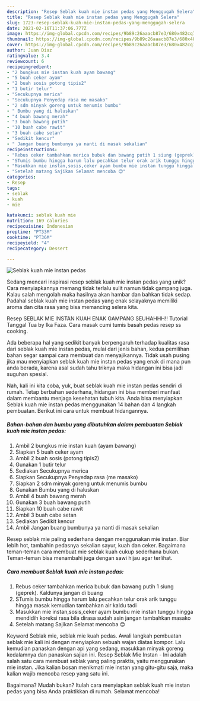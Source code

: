 ```yaml
---
description: "Resep Seblak kuah mie instan pedas yang Menggugah Selera"
title: "Resep Seblak kuah mie instan pedas yang Menggugah Selera"
slug: 1723-resep-seblak-kuah-mie-instan-pedas-yang-menggugah-selera
date: 2021-02-16T11:37:06.777Z
image: https://img-global.cpcdn.com/recipes/9b89c26aaacb87e3/680x482cq70/seblak-kuah-mie-instan-pedas-foto-resep-utama.jpg
thumbnail: https://img-global.cpcdn.com/recipes/9b89c26aaacb87e3/680x482cq70/seblak-kuah-mie-instan-pedas-foto-resep-utama.jpg
cover: https://img-global.cpcdn.com/recipes/9b89c26aaacb87e3/680x482cq70/seblak-kuah-mie-instan-pedas-foto-resep-utama.jpg
author: Juan Diaz
ratingvalue: 3.4
reviewcount: 6
recipeingredient:
- "2 bungkus mie instan kuah ayam bawang"
- "5 buah ceker ayam"
- "2 buah sosis potong tipis2"
- "1 butir telur"
- "Secukupnya merica"
- "Secukupnya Penyedap rasa me masako"
- "2 sdm minyak goreng untuk menumis bumbu"
- " Bumbu yang di haluskan"
- "4 buah bawang merah"
- "3 buah bawang putih"
- "10 buah cabe rawit"
- "3 buah cabe setan"
- "Sedikit kencur"
- " Jangan buang bumbunya ya nanti di masak sekalian"
recipeinstructions:
- "Rebus ceker tambahkan merica bubuk dan bawang putih 1 siung (geprek). Kaldunya jangan di buang"
- "STumis bumbu hingga harum lalu pecahkan telur orak arik tunggu hingga masak kemudian tambahkan air kaldu tadi"
- "Masukkan mie instan,sosis,ceker ayam bumbu mie instan tunggu hingga mendidih koreksi rasa bila dirasa sudah asin jangan tambahkan masako"
- "Setelah matang Sajikan Selamat mencoba 😊"
categories:
- Resep
tags:
- seblak
- kuah
- mie

katakunci: seblak kuah mie 
nutrition: 169 calories
recipecuisine: Indonesian
preptime: "PT33M"
cooktime: "PT36M"
recipeyield: "4"
recipecategory: Dessert

---
```



![Seblak kuah mie instan pedas](https://img-global.cpcdn.com/recipes/9b89c26aaacb87e3/680x482cq70/seblak-kuah-mie-instan-pedas-foto-resep-utama.jpg)

Sedang mencari inspirasi resep seblak kuah mie instan pedas yang unik? Cara menyiapkannya memang tidak terlalu sulit namun tidak gampang juga. Kalau salah mengolah maka hasilnya akan hambar dan bahkan tidak sedap. Padahal seblak kuah mie instan pedas yang enak selayaknya memiliki aroma dan cita rasa yang bisa memancing selera kita.

Resep SEBLAK MIE INSTAN KUAH ENAK GAMPANG SEUHAHHH!! Tutorial Tanggal Tua by Ika Faza. Cara masak cumi tumis basah pedas resep ss cooking.

Ada beberapa hal yang sedikit banyak berpengaruh terhadap kualitas rasa dari seblak kuah mie instan pedas, mulai dari jenis bahan, kedua pemilihan bahan segar sampai cara membuat dan menyajikannya. Tidak usah pusing jika mau menyiapkan seblak kuah mie instan pedas yang enak di mana pun anda berada, karena asal sudah tahu triknya maka hidangan ini bisa jadi suguhan spesial.


Nah, kali ini kita coba, yuk, buat seblak kuah mie instan pedas sendiri di rumah. Tetap berbahan sederhana, hidangan ini bisa memberi manfaat dalam membantu menjaga kesehatan tubuh kita. Anda bisa menyiapkan Seblak kuah mie instan pedas menggunakan 14 bahan dan 4 langkah pembuatan. Berikut ini cara untuk membuat hidangannya.

<!--inarticleads1-->

##### Bahan-bahan dan bumbu yang dibutuhkan dalam pembuatan Seblak kuah mie instan pedas:

1. Ambil 2 bungkus mie instan kuah (ayam bawang)
1. Siapkan 5 buah ceker ayam
1. Ambil 2 buah sosis (potong tipis2)
1. Gunakan 1 butir telur
1. Sediakan Secukupnya merica
1. Siapkan Secukupnya Penyedap rasa (me masako)
1. Siapkan 2 sdm minyak goreng untuk menumis bumbu
1. Gunakan  Bumbu yang di haluskan
1. Ambil 4 buah bawang merah
1. Gunakan 3 buah bawang putih
1. Siapkan 10 buah cabe rawit
1. Ambil 3 buah cabe setan
1. Sediakan Sedikit kencur
1. Ambil  Jangan buang bumbunya ya nanti di masak sekalian


Resep seblak mie paling sederhana dengan menggunakan mie instan. Biar lebih hot, tambahin pedasnya sekalian sayur, kuah dan ceker. Bagaimana teman-teman cara membuat mie seblak kuah cukup sederhana bukan. Teman-teman bisa menambahi juga dengan sawi hijau agar terlihat. 

<!--inarticleads2-->

##### Cara membuat Seblak kuah mie instan pedas:

1. Rebus ceker tambahkan merica bubuk dan bawang putih 1 siung (geprek). Kaldunya jangan di buang
1. STumis bumbu hingga harum lalu pecahkan telur orak arik tunggu hingga masak kemudian tambahkan air kaldu tadi
1. Masukkan mie instan,sosis,ceker ayam bumbu mie instan tunggu hingga mendidih koreksi rasa bila dirasa sudah asin jangan tambahkan masako
1. Setelah matang Sajikan Selamat mencoba 😊


Keyword Seblak mie, seblak mie kuah pedas. Awali langkah pembuatan seblak mie kali ini dengan menyiapkan sebuah wajan diatas kompor. Lalu kemudian panaskan dengan api yang sedang, masukkan minyak goreng kedalamnya dan panaskan sajian ini. Resep Seblak Mie Instan - Ini adalah salah satu cara membuat seblak yang paling praktis, yaitu menggunakan mie instan. Jika kalian bosan menikmati mie instan yang gitu-gitu saja, maka kalian wajib mencoba resep yang satu ini. 

Bagaimana? Mudah bukan? Itulah cara menyiapkan seblak kuah mie instan pedas yang bisa Anda praktikkan di rumah. Selamat mencoba!
